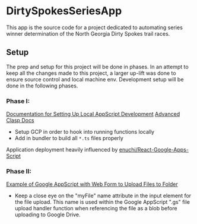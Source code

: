# DirtySpokesSeriesApp
This app is the source code for a project dedicated to automating series winner determination of the North Georgia Dirty Spokes trail races. 

## Setup
The prep and setup for this project will be done in phases. In an attempt to keep all the changes made to this project, a larger up-lift was done to ensure source control and local machine env. Development setup will be done in the following phases.

### Phase I:
[Documentation for Setting Up Local AppScript Development](https://developers.google.com/apps-script/guides/clasp)
[Advanced Clasp Docs](https://github.com/google/clasp/blob/master/docs/README.md)
 - Setup GCP in order to hook into running functions locally
 - Add in bundler to build all `*.ts` files properly

 Application deployment heavily influenced by [enuchi/React-Google-Apps-Script](https://github.com/enuchi/React-Google-Apps-Script)

### Phase II:
[Example of Google AppScript with Web Form to Upload Files to Folder](https://www.bpwebs.com/upload-files-to-google-drive-with-google-apps-script/)
- Keep a close eye on the "myFile" name attribute in the input element for the file upload. This name is used within the Google AppScript ".gs" file upload handler function when referencing the file as a blob before uploading to Google Drive.
